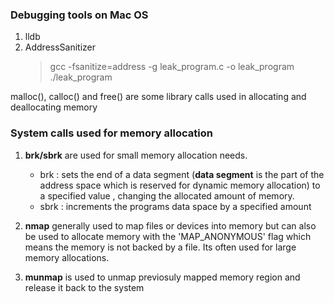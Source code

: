 ### Debugging tools on Mac OS
1. lldb <program-name>
2. AddressSanitizer
   > gcc -fsanitize=address -g leak_program.c -o leak_program ./leak_program


malloc(), calloc() and free() are some library calls used in allocating and deallocating memory



### System calls used for memory allocation
1. **brk/sbrk** are used for small memory allocation needs.
   - brk : sets the end of a data segment (**data segment** is the part of the address space which is reserved for dynamic memory allocation) to a specified value , changing the allocated amount of memory.
   - sbrk : increments the programs data space by a specified amount

2. **nmap** generally used to map files or devices into memory but can also be used to allocate memory with the 'MAP_ANONYMOUS' flag which means the memory is not backed by a file. Its often used for large memory allocations.
3. **munmap** is used to unmap previosuly mapped memory region and release it back to the system
